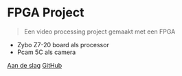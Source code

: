 # FPGA Project

> Een video processing project gemaakt met een FPGA

- Zybo Z7-20 board als processor
- Pcam 5C als camera

[Aan de slag](./assignment.md)
[GitHub](https://github.com/RobbeElsermans/FPGA_Project.git)